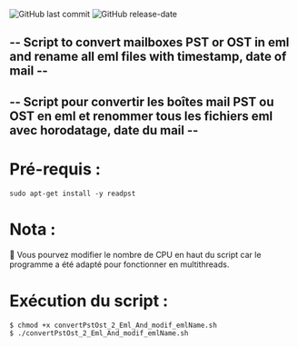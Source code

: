 ![GitHub last commit](https://img.shields.io/github/last-commit/yakisyst3m/convert_Pst_Ost_to_eml_-_rename_eml) 
![GitHub release-date](https://img.shields.io/github/release-date/yakisyst3m/convert_Pst_Ost_to_eml_-_rename_eml)

## -- Script to convert mailboxes PST or OST in eml and rename all eml files with timestamp, date of mail --

## -- Script pour convertir les boîtes mail PST ou OST en eml et renommer tous les fichiers eml avec horodatage, date du mail --


# Pré-requis :  
```
sudo apt-get install -y readpst
```
# Nota :
:radio_button: Vous pourvez modifier le nombre de CPU en haut du script car le programme a été adapté pour fonctionner en multithreads.
  

# Exécution du script :  
```
$ chmod +x convertPstOst_2_Eml_And_modif_emlName.sh  
$ ./convertPstOst_2_Eml_And_modif_emlName.sh
```
